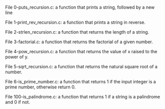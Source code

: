 File 0-puts_recursion.c: a function that prints a string, followed by a new line

File 1-print_rev_recursion.c: a function that prints a string in reverse.

File 2-strlen_recursion.c: a function that returns the length of a string.

File 3-factorial.c:  a function that returns the factorial of a given number.

File 4-pow_recursion.c: a function that returns the value of x raised to the power of y.

File 5-sqrt_recursion.c: a function that returns the natural square root of a number.

File 6-is_prime_number.c: a function that returns 1 if the input integer is a prime number, otherwise return 0.

File 100-is_palindrome.c: a function that returns 1 if a string is a palindrome and 0 if not.
